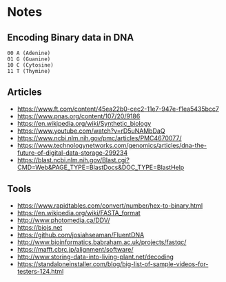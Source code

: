 # Notes

## Encoding Binary data in DNA

```
00 A (Adenine)
01 G (Guanine)
10 C (Cytosine)
11 T (Thymine)
```

## Articles

- https://www.ft.com/content/45ea22b0-cec2-11e7-947e-f1ea5435bcc7
- https://www.pnas.org/content/107/20/9186
- https://en.wikipedia.org/wiki/Synthetic_biology
- https://www.youtube.com/watch?v=rD5uNAMbDaQ
- https://www.ncbi.nlm.nih.gov/pmc/articles/PMC4670077/
- https://www.technologynetworks.com/genomics/articles/dna-the-future-of-digital-data-storage-299234
- https://blast.ncbi.nlm.nih.gov/Blast.cgi?CMD=Web&PAGE_TYPE=BlastDocs&DOC_TYPE=BlastHelp

## Tools

- https://www.rapidtables.com/convert/number/hex-to-binary.html
- https://en.wikipedia.org/wiki/FASTA_format
- http://www.photomedia.ca/DDV/
- https://biojs.net
- https://github.com/josiahseaman/FluentDNA
- http://www.bioinformatics.babraham.ac.uk/projects/fastqc/
- https://mafft.cbrc.jp/alignment/software/
- http://www.storing-data-into-living-plant.net/decoding
- https://standaloneinstaller.com/blog/big-list-of-sample-videos-for-testers-124.html
